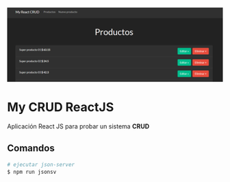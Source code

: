 ![captura01](./art/captura01.png)

# My CRUD ReactJS

Aplicación React JS para probar un sistema **CRUD**

## Comandos

```sh
# ejecutar json-server
$ npm run jsonsv
```